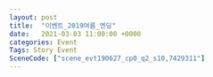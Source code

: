 ```yaml
---
layout: post
title:  "이벤트_2019여름_엔딩"
date:   2021-03-03 11:00:00 +0000
categories: Event
Tags: Story Event
SceneCode: ["scene_evt190627_cp0_q2_s10,7429311"]
---
```

